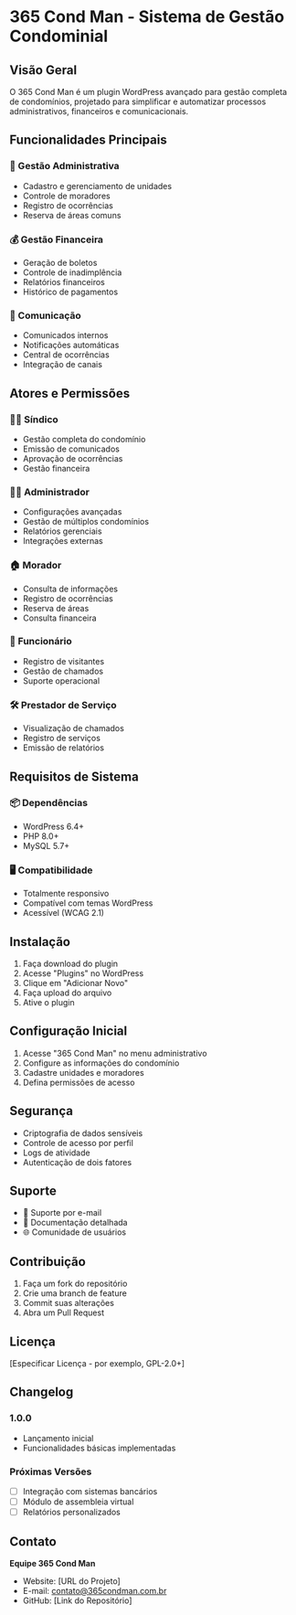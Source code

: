 # 365 Cond Man - Sistema de Gestão Condominial

## Visão Geral

O 365 Cond Man é um plugin WordPress avançado para gestão completa de condomínios, projetado para simplificar e automatizar processos administrativos, financeiros e comunicacionais.

## Funcionalidades Principais

### 🏢 Gestão Administrativa
- Cadastro e gerenciamento de unidades
- Controle de moradores
- Registro de ocorrências
- Reserva de áreas comuns

### 💰 Gestão Financeira
- Geração de boletos
- Controle de inadimplência
- Relatórios financeiros
- Histórico de pagamentos

### 📢 Comunicação
- Comunicados internos
- Notificações automáticas
- Central de ocorrências
- Integração de canais

## Atores e Permissões

### 👨‍💼 Síndico
- Gestão completa do condomínio
- Emissão de comunicados
- Aprovação de ocorrências
- Gestão financeira

### 👩‍💻 Administrador
- Configurações avançadas
- Gestão de múltiplos condomínios
- Relatórios gerenciais
- Integrações externas

### 🏠 Morador
- Consulta de informações
- Registro de ocorrências
- Reserva de áreas
- Consulta financeira

### 👷 Funcionário
- Registro de visitantes
- Gestão de chamados
- Suporte operacional

### 🛠️ Prestador de Serviço
- Visualização de chamados
- Registro de serviços
- Emissão de relatórios

## Requisitos de Sistema

### 📦 Dependências
- WordPress 6.4+
- PHP 8.0+
- MySQL 5.7+

### 🖥️ Compatibilidade
- Totalmente responsivo
- Compatível com temas WordPress
- Acessível (WCAG 2.1)

## Instalação

1. Faça download do plugin
2. Acesse "Plugins" no WordPress
3. Clique em "Adicionar Novo"
4. Faça upload do arquivo
5. Ative o plugin

## Configuração Inicial

1. Acesse "365 Cond Man" no menu administrativo
2. Configure as informações do condomínio
3. Cadastre unidades e moradores
4. Defina permissões de acesso

## Segurança

- Criptografia de dados sensíveis
- Controle de acesso por perfil
- Logs de atividade
- Autenticação de dois fatores

## Suporte

- 📧 Suporte por e-mail
- 📖 Documentação detalhada
- 🌐 Comunidade de usuários

## Contribuição

1. Faça um fork do repositório
2. Crie uma branch de feature
3. Commit suas alterações
4. Abra um Pull Request

## Licença

[Especificar Licença - por exemplo, GPL-2.0+]

## Changelog

### 1.0.0
- Lançamento inicial
- Funcionalidades básicas implementadas

### Próximas Versões
- [ ] Integração com sistemas bancários
- [ ] Módulo de assembleia virtual
- [ ] Relatórios personalizados

## Contato

**Equipe 365 Cond Man**
- Website: [URL do Projeto]
- E-mail: contato@365condman.com.br
- GitHub: [Link do Repositório]
